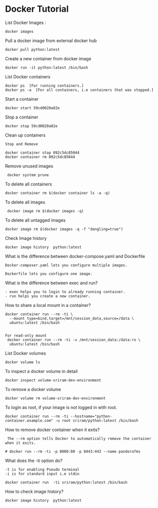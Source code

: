 # Docker Tutorial



List Docker Images  :
```
docker images
```

Pull a docker image from external docker hub

```
docker pull python:latest
```

Create a new container from docker image

```
docker run -it python:latest /bin/bash 
```

List Docker containers

```
docker ps  [For running containers.]
docker ps -a  [For all containers, i.e containers that was stopped.]
```

Start a container

```
docker start 59cd0020a02e
```


Stop a container

```
docker stop 59cd0020a02e
```

Clean up containers

```
Stop and Remove

docker container stop 092c5dc85044
docker container rm 092c5dc85044

```


Remove unused images

```
 docker system prune

```

To delete all containers
```
docker container rm $(docker container ls -a -q)

```

To delete all images
```
 docker image rm $(docker images -q)
```

To delete all untagged images
```
docker image rm $(docker images -q -f "dangling=true")
```

Check Image history
```
docker image history  python:latest
```

What is the difference between docker-compose.yaml and Dockerfile

```
Docker-composer.yaml lets you configure multiple images.

Dockerfile lets you configure one image.

```

What is the difference between exec and run?

```
- exec helps you to login to already running container.
- run helps you create a new container.
```

How to share a local mount in a container?
```
docker container run --rm -ti \
  --mount type=bind,target=/mnt/session_data,source=/data \
  ubuntu:latest /bin/bash


For read-only mount
 docker container run --rm -ti -v /mnt/session_data:/data:ro \
  ubuntu:latest /bin/bash
```


List Docker volumes
```
docker volume ls
```

To inspect a docker volume in detail

```
docker inspect volume-sriram-dev-environment
```

To remove a docker volume

```
docker volume rm volume-sriram-dev-environment
```

To login as root, if your image is not logged in with root.

```
docker container run --rm -ti --hostname="python-container.example.com" -u root sriram/python:latest /bin/bash
```

How to remove docker container when it exits?

```
 The --rm option tells Docker to automatically remove the container when it exits. 

# docker run --rm -ti -p 8000:80 -p 8443:443 --name pandorafms 
```

What does the -ti option do?


```
-t is for enabling Pseudo terminal
-i is for standard input i.e stdin

docker container run  -ti sriram/python:latest /bin/bash
```

How to check image history?

```
docker image history  python:latest
```





